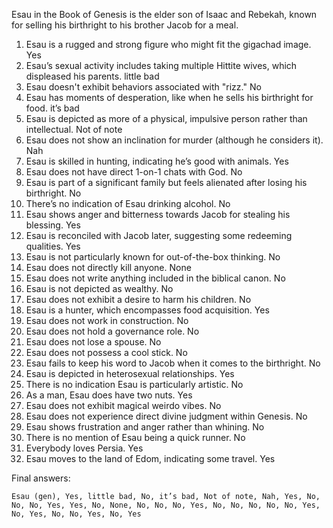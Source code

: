 Esau in the Book of Genesis is the elder son of Isaac and Rebekah, known for selling his birthright to his brother Jacob for a meal.

1. Esau is a rugged and strong figure who might fit the gigachad image. Yes
2. Esau’s sexual activity includes taking multiple Hittite wives, which displeased his parents. little bad
3. Esau doesn't exhibit behaviors associated with "rizz." No
4. Esau has moments of desperation, like when he sells his birthright for food. it’s bad
5. Esau is depicted as more of a physical, impulsive person rather than intellectual. Not of note
6. Esau does not show an inclination for murder (although he considers it). Nah
7. Esau is skilled in hunting, indicating he’s good with animals. Yes
8. Esau does not have direct 1-on-1 chats with God. No
9. Esau is part of a significant family but feels alienated after losing his birthright. No
10. There’s no indication of Esau drinking alcohol. No
11. Esau shows anger and bitterness towards Jacob for stealing his blessing. Yes
12. Esau is reconciled with Jacob later, suggesting some redeeming qualities. Yes
13. Esau is not particularly known for out-of-the-box thinking. No
14. Esau does not directly kill anyone. None
15. Esau does not write anything included in the biblical canon. No
16. Esau is not depicted as wealthy. No
17. Esau does not exhibit a desire to harm his children. No
18. Esau is a hunter, which encompasses food acquisition. Yes
19. Esau does not work in construction. No
20. Esau does not hold a governance role. No
21. Esau does not lose a spouse. No
22. Esau does not possess a cool stick. No
23. Esau fails to keep his word to Jacob when it comes to the birthright. No
24. Esau is depicted in heterosexual relationships. Yes
25. There is no indication Esau is particularly artistic. No
26. As a man, Esau does have two nuts. Yes
27. Esau does not exhibit magical weirdo vibes. No
28. Esau does not experience direct divine judgment within Genesis. No
29. Esau shows frustration and anger rather than whining. No
30. There is no mention of Esau being a quick runner. No
31. Everybody loves Persia. Yes
32. Esau moves to the land of Edom, indicating some travel. Yes

Final answers:

```Esau (gen), Yes, little bad, No, it’s bad, Not of note, Nah, Yes, No, No, No, Yes, Yes, No, None, No, No, No, Yes, No, No, No, No, No, Yes, No, Yes, No, No, Yes, No, Yes```
